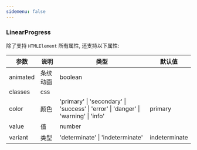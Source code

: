 ```yaml
---
sidemenu: false
---
```


### LinearProgress

除了支持 `HTMLElement` 所有属性, 还支持以下属性:

| 参数	|说明	|类型	|默认值
| --- | --- | --- | ---
| animated | 条纹动画 | boolean |
| classes | css |  |
| color | 颜色 | 'primary' \| 'secondary' \| 'success' \| 'error' \| 'danger' \| 'warning' \| 'info' | primary
| value | 值 | number |
| variant | 类型 | 'determinate' \| 'indeterminate' | indeterminate


